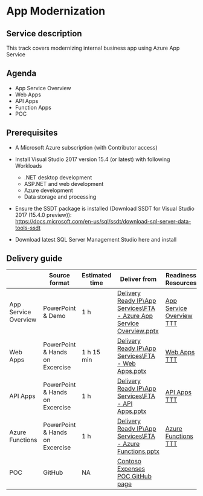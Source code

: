 # App Modernization

## Service description
This track covers modernizing internal business app using Azure App Service

## Agenda
* App Service Overview
* Web Apps
* API Apps
* Function Apps
* POC

## Prerequisites
* A Microsoft Azure subscription (with Contributor access)

* Install Visual Studio 2017 version 15.4 (or latest) with following Workloads 
    * .NET desktop development 
    * ASP.NET and web development 
    * Azure development  
    * Data storage and processing 

* Ensure the SSDT package is installed (Download SSDT for Visual Studio 2017 (15.4.0 preview)):  
https://docs.microsoft.com/en-us/sql/ssdt/download-sql-server-data-tools-ssdt    

* Download latest SQL Server Management Studio here and install 

## Delivery guide
|  | Source format | Estimated time | Deliver from | Readiness Resources |
| ------------- | ------------- | ------------- | ------------- | ------------- |
| App Service Overview | PowerPoint & Demo | 1 h  | [Delivery Ready IP\App Services\FTA - Azure App Service Overview.pptx](https://microsoft.sharepoint.com/:f:/t/fasttrackforazure/CE/EkuGk2YDLq5CnO0CxxO5ULEBXXsl00DAU6s6ASwtlMxdvQ?e=7a4a21053046459ea4130a5daafa18bb) | [App Service Overview TTT](https://msit.microsoftstream.com/video/4254a5a4-9f54-4404-87dc-25aab3d1c191) | 
| Web Apps | PowerPoint & Hands on Excercise | 1 h 15 min | [Delivery Ready IP\App Services\FTA - Web Apps.pptx](https://microsoft.sharepoint.com/:f:/t/fasttrackforazure/CE/EkuGk2YDLq5CnO0CxxO5ULEBXXsl00DAU6s6ASwtlMxdvQ?e=7a4a21053046459ea4130a5daafa18bb) | [Web Apps TTT](https://msit.microsoftstream.com/video/33d852d8-3218-4981-8c12-1393059d1f1b)| 
| API Apps | PowerPoint & Hands on Excercise | 1 h  | [Delivery Ready IP\App Services\FTA - API Apps.pptx](https://microsoft.sharepoint.com/:f:/t/fasttrackforazure/CE/EkuGk2YDLq5CnO0CxxO5ULEBXXsl00DAU6s6ASwtlMxdvQ?e=7a4a21053046459ea4130a5daafa18bb) |[API Apps TTT](https://msit.microsoftstream.com/video/f98db4b1-099a-4700-ae64-edebe3f9bf4c)  | 
| Azure Functions | PowerPoint & Hands on Excercise | 1 h  | [Delivery Ready IP\App Services\FTA - Azure Functions.pptx](https://microsoft.sharepoint.com/:f:/t/fasttrackforazure/CE/EkuGk2YDLq5CnO0CxxO5ULEBXXsl00DAU6s6ASwtlMxdvQ?e=7a4a21053046459ea4130a5daafa18bb) | [Azure Functions TTT](https://msit.microsoftstream.com/video/b7be3795-dbdc-4787-9a90-7da9769d473f)  | 
| POC | GitHub | NA  | [Contoso Expenses POC GitHub page](https://github.com/Azure/fta-internalbusinessapps/blob/master/appmodernization/app-service/articles/app-service.md) | | 
